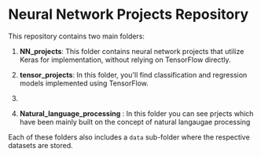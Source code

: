 # Neural Network Projects Repository

This repository contains two main folders:

1. **NN_projects**: This folder contains neural network projects that utilize Keras for implementation, without relying on TensorFlow directly.

2. **tensor_projects**: In this folder, you'll find classification and regression models implemented using TensorFlow.
3. 
4.  **Natural_language_processing** : In this folder you can see prjects which have been mainly built on the concept of natural langaugae processing 

Each of these folders also includes a `data` sub-folder where the respective datasets are stored.



